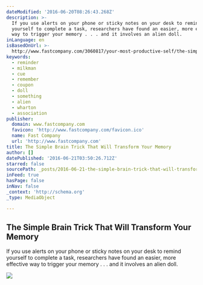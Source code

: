 ```yaml
---
dateModified: '2016-06-20T08:26:43.268Z'
description: >-
  If you use alerts on your phone or sticky notes on your desk to remind
  yourself to complete a task, researchers have found an easier, more effective
  way to trigger your memory . . . and it involves an alien doll.
inLanguage: en
isBasedOnUrl: >-
  http://www.fastcompany.com/3060817/your-most-productive-self/the-simple-brain-trick-that-will-transform-your-memory
keywords:
  - reminder
  - milkman
  - cue
  - remember
  - coupon
  - doll
  - something
  - alien
  - wharton
  - association
publisher:
  domain: www.fastcompany.com
  favicon: 'http://www.fastcompany.com/favicon.ico'
  name: Fast Company
  url: 'http://www.fastcompany.com'
title: The Simple Brain Trick That Will Transform Your Memory
author: []
datePublished: '2016-06-21T03:50:26.712Z'
starred: false
sourcePath: _posts/2016-06-21-the-simple-brain-trick-that-will-transform-your-memory.md
inFeed: true
hasPage: false
inNav: false
_context: 'http://schema.org'
_type: MediaObject

---
```

<article style=""><h1>The Simple Brain Trick That Will Transform Your Memory</h1><p>If you use alerts on your phone or sticky notes on your desk to remind yourself to complete a task, researchers have found an easier, more effective way to trigger your memory . . . and it involves an alien doll.</p><img src="http://d.fastcompany.net/multisite_files/fastcompany/imagecache/620x350/poster/2016/06/3060817-poster-p-1-a-simple-trick-for-hacking-your-memory.jpg" /></article>